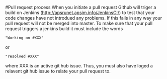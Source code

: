#Pull request process
When you initiate a pull request Github will triger a build on Jenkins (http://apsrunet.apsim.info/JenkinsCI/) to test that your code changes have not introdued any problems.  If this fails in any way your pull request will not be merged into master.  To make sure that your pull request triggers a jenkins build it must include the words

	"Working on #XXX"
or 

	"resolved #XXX"
    
where XXX is an active git hub issue.  Thus, you must also have loged a relavent git hub issue to relate your pull request to.